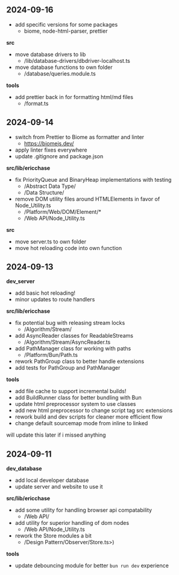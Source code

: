 ## 2024-09-16

- add specific versions for some packages
  - biome, node-html-parser, prettier

**src**

- move database drivers to lib
  - /lib/database-drivers/dbdriver-localhost.ts
- move database functions to own folder
  - /database/queries.module.ts

**tools**

- add prettier back in for formatting html/md files
  - /format.ts

## 2024-09-14

- switch from Prettier to Biome as formatter and linter
  - https://biomejs.dev/
- apply linter fixes everywhere
- update .gitignore and package.json

**src/lib/ericchase**

- fix PriorityQueue and BinaryHeap implementations with testing
  - /Abstract Data Type/
  - /Data Structure/
- remove DOM utility files around HTMLElements in favor of Node_Utility.ts
  - /Platform/Web/DOM/Element/\*
  - /Web API/Node_Utility.ts

**src**

- move server.ts to own folder
- move hot reloading code into own function

## 2024-09-13

**dev_server**

- add basic hot reloading!
- minor updates to route handlers

**src/lib/ericchase**

- fix potential bug with releasing stream locks
  - /Algorithm/Stream/
- add AsyncReader classes for ReadableStreams
  - /Algorithm/Stream/AsyncReader.ts
- add PathManager class for working with paths
  - /Platform/Bun/Path.ts
- rework PathGroup class to better handle extensions
- add tests for PathGroup and PathManager

**tools**

- add file cache to support incremental builds!
- add BuildRunner class for better bundling with Bun
- update html preprocessor system to use classes
- add new html preprocessor to change script tag src extensions
- rework build and dev scripts for cleaner more efficient flow
- change default sourcemap mode from inline to linked

will update this later if i missed anything

## 2024-09-11

**dev_database**

- add local developer database
- update server and website to use it

**src/lib/ericchase**

- add some utility for handling browser api compatability
  - /Web API/
- add utility for superior handling of dom nodes
  - /Web API/Node_Utility.ts
- rework the Store modules a bit
  - /Design Pattern/Observer/Store.ts>)

**tools**

- update debouncing module for better `bun run dev` experience

